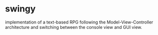 # swingy
implementation of a text-based RPG following the Model-View-Controller architecture and switching between the console view and GUI view.

